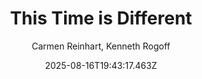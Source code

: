 ---
title: "This Time is Different"
date: "2025-08-16T19:43:17.463Z"
author: "Carmen Reinhart, Kenneth Rogoff"
read_year: "NO"
recommendation: '3'
url: /bookshelf/this-time-is-different
---
